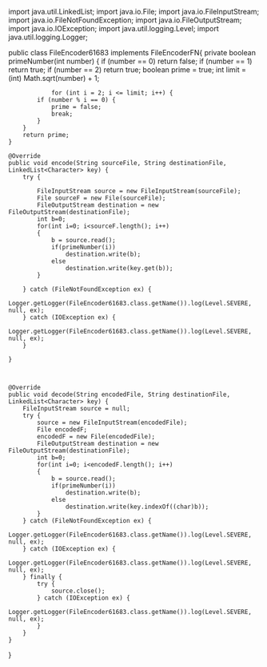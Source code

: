 import java.util.LinkedList;
import java.io.File;
import java.io.FileInputStream;
import java.io.FileNotFoundException;
import java.io.FileOutputStream;
import java.io.IOException;
import java.util.logging.Level;
import java.util.logging.Logger;


public class FileEncoder61683 implements FileEncoderFN{
    private boolean primeNumber(int number) {
                if (number == 0) return false;
                if (number == 1) return true;
		if (number == 2) return true;
                boolean prime = true;
		int limit = (int) Math.sqrt(number) + 1;
		
                for (int i = 2; i <= limit; i++) {
			if (number % i == 0) {
				prime = false;
				break;
			}
		}
		return prime;
	}
    
    @Override
    public void encode(String sourceFile, String destinationFile, LinkedList<Character> key) {
        try {
            
            FileInputStream source = new FileInputStream(sourceFile);
            File sourceF = new File(sourceFile);
            FileOutputStream destination = new FileOutputStream(destinationFile);
            int b=0;
            for(int i=0; i<sourceF.length(); i++)
            {
                b = source.read();
                if(primeNumber(i))
                    destination.write(b);
                else 
                    destination.write(key.get(b));
            }

        } catch (FileNotFoundException ex) {
            Logger.getLogger(FileEncoder61683.class.getName()).log(Level.SEVERE, null, ex);
        } catch (IOException ex) {
            Logger.getLogger(FileEncoder61683.class.getName()).log(Level.SEVERE, null, ex);
        }
        
    }
    
    
    
    @Override
    public void decode(String encodedFile, String destinationFile, LinkedList<Character> key) {
        FileInputStream source = null;
        try {
            source = new FileInputStream(encodedFile);
            File encodedF;
            encodedF = new File(encodedFile);
            FileOutputStream destination = new FileOutputStream(destinationFile);
            int b=0;
            for(int i=0; i<encodedF.length(); i++)
            {
                b = source.read();
                if(primeNumber(i))
                    destination.write(b);
                else
                    destination.write(key.indexOf((char)b));
            }
        } catch (FileNotFoundException ex) {
            Logger.getLogger(FileEncoder61683.class.getName()).log(Level.SEVERE, null, ex);
        } catch (IOException ex) {
            Logger.getLogger(FileEncoder61683.class.getName()).log(Level.SEVERE, null, ex);
        } finally {
            try {
                source.close();
            } catch (IOException ex) {
                Logger.getLogger(FileEncoder61683.class.getName()).log(Level.SEVERE, null, ex);
            }
        }
    }
}

